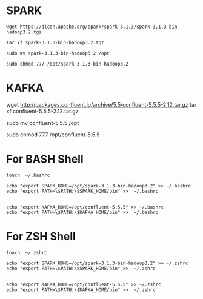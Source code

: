 # SPARK

```
wget https://dlcdn.apache.org/spark/spark-3.1.3/spark-3.1.3-bin-hadoop3.2.tgz

tar xf spark-3.1.3-bin-hadoop3.2.tgz

sudo mv spark-3.1.3-bin-hadoop3.2 /opt

sudo chmod 777 /opt/spark-3.1.3-bin-hadoop3.2
```


# KAFKA
 
wget http://packages.confluent.io/archive/5.5/confluent-5.5.5-2.12.tar.gz
tar xf confluent-5.5.5-2.12.tar.gz

sudo mv confluent-5.5.5 /opt

sudo chmod 777 /opt/confluent-5.5.5


# For BASH Shell

```
touch  ~/.bashrc

echo "export SPARK_HOME=/opt/spark-3.1.3-bin-hadoop3.2" >> ~/.bashrc
echo "export PATH=\$PATH:\$SPARK_HOME/bin" >>  ~/.bashrc


echo "export KAFKA_HOME=/opt/confluent-5.5.5" >> ~/.bashrc
echo "export PATH=\$PATH:\$KAFKA_HOME/bin" >>  ~/.bashrc

```


# For ZSH Shell

```
touch  ~/.zshrc

echo "export SPARK_HOME=/opt/spark-3.1.3-bin-hadoop3.2" >> ~/.zshrc
echo "export PATH=\$PATH:\$SPARK_HOME/bin" >>  ~/.zshrc


echo "export KAFKA_HOME=/opt/confluent-5.5.5" >> ~/.zshrc
echo "export PATH=\$PATH:\$KAFKA_HOME/bin" >>  ~/.zshrc

```
